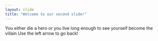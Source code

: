 ```yaml
---
layout: slide
title: "Welcome to our second slide!"
---
```

You either die a hero or you live long enough to see yourself become the villain
Use the left arrow to go back!
